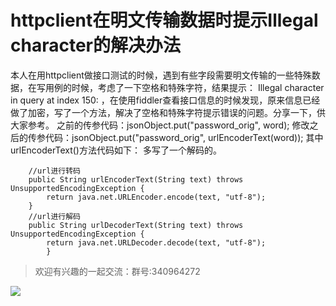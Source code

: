 # httpclient在明文传输数据时提示Illegal character的解决办法
本人在用httpclient做接口测试的时候，遇到有些字段需要明文传输的一些特殊数据，在写用例的时候，考虑了一下空格和特殊字符，结果提示：
Illegal character in query at index 150: ，在使用fiddler查看接口信息的时候发现，原来信息已经做了加密，写了一个方法，解决了空格和特殊字符提示错误的问题。分享一下，供大家参考。
之前的传参代码：jsonObject.put("password_orig", word);
修改之后的传参代码：jsonObject.put("password_orig", urlEncoderText(word));
其中urlEncoderText()方法代码如下：
多写了一个解码的。


```
	//url进行转码
	public String urlEncoderText(String text) throws UnsupportedEncodingException {
		return java.net.URLEncoder.encode(text, "utf-8");
	}
	//url进行解码
	public String urlDecoderText(String text) throws UnsupportedEncodingException {
		return java.net.URLDecoder.decode(text, "utf-8");
		}
```
> 欢迎有兴趣的一起交流：群号:340964272

![](/blog/pic/201712120951590031.png)

<script src="/blog/js/bubbly.js"></script>
<script src="/blog/js/article.js"></script>